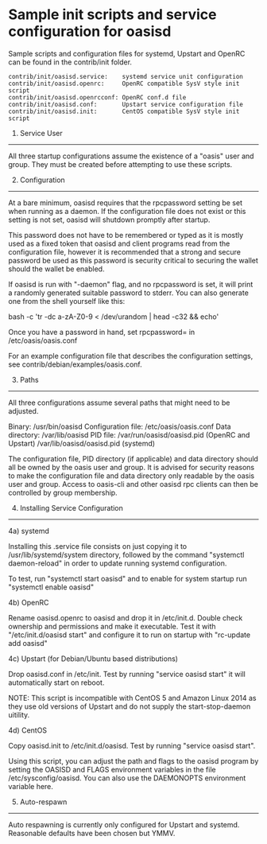 Sample init scripts and service configuration for oasisd
==========================================================

Sample scripts and configuration files for systemd, Upstart and OpenRC
can be found in the contrib/init folder.

    contrib/init/oasisd.service:    systemd service unit configuration
    contrib/init/oasisd.openrc:     OpenRC compatible SysV style init script
    contrib/init/oasisd.openrcconf: OpenRC conf.d file
    contrib/init/oasisd.conf:       Upstart service configuration file
    contrib/init/oasisd.init:       CentOS compatible SysV style init script

1. Service User
---------------------------------

All three startup configurations assume the existence of a "oasis" user
and group.  They must be created before attempting to use these scripts.

2. Configuration
---------------------------------

At a bare minimum, oasisd requires that the rpcpassword setting be set
when running as a daemon.  If the configuration file does not exist or this
setting is not set, oasisd will shutdown promptly after startup.

This password does not have to be remembered or typed as it is mostly used
as a fixed token that oasisd and client programs read from the configuration
file, however it is recommended that a strong and secure password be used
as this password is security critical to securing the wallet should the
wallet be enabled.

If oasisd is run with "-daemon" flag, and no rpcpassword is set, it will
print a randomly generated suitable password to stderr.  You can also
generate one from the shell yourself like this:

bash -c 'tr -dc a-zA-Z0-9 < /dev/urandom | head -c32 && echo'

Once you have a password in hand, set rpcpassword= in /etc/oasis/oasis.conf

For an example configuration file that describes the configuration settings,
see contrib/debian/examples/oasis.conf.

3. Paths
---------------------------------

All three configurations assume several paths that might need to be adjusted.

Binary:              /usr/bin/oasisd
Configuration file:  /etc/oasis/oasis.conf
Data directory:      /var/lib/oasisd
PID file:            /var/run/oasisd/oasisd.pid (OpenRC and Upstart)
                     /var/lib/oasisd/oasisd.pid (systemd)

The configuration file, PID directory (if applicable) and data directory
should all be owned by the oasis user and group.  It is advised for security
reasons to make the configuration file and data directory only readable by the
oasis user and group.  Access to oasis-cli and other oasisd rpc clients
can then be controlled by group membership.

4. Installing Service Configuration
-----------------------------------

4a) systemd

Installing this .service file consists on just copying it to
/usr/lib/systemd/system directory, followed by the command
"systemctl daemon-reload" in order to update running systemd configuration.

To test, run "systemctl start oasisd" and to enable for system startup run
"systemctl enable oasisd"

4b) OpenRC

Rename oasisd.openrc to oasisd and drop it in /etc/init.d.  Double
check ownership and permissions and make it executable.  Test it with
"/etc/init.d/oasisd start" and configure it to run on startup with
"rc-update add oasisd"

4c) Upstart (for Debian/Ubuntu based distributions)

Drop oasisd.conf in /etc/init.  Test by running "service oasisd start"
it will automatically start on reboot.

NOTE: This script is incompatible with CentOS 5 and Amazon Linux 2014 as they
use old versions of Upstart and do not supply the start-stop-daemon uitility.

4d) CentOS

Copy oasisd.init to /etc/init.d/oasisd. Test by running "service oasisd start".

Using this script, you can adjust the path and flags to the oasisd program by
setting the OASISD and FLAGS environment variables in the file
/etc/sysconfig/oasisd. You can also use the DAEMONOPTS environment variable here.

5. Auto-respawn
-----------------------------------

Auto respawning is currently only configured for Upstart and systemd.
Reasonable defaults have been chosen but YMMV.
